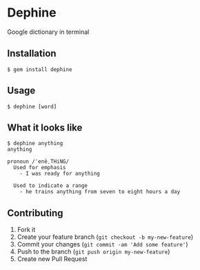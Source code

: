 # Dephine

Google dictionary in terminal

## Installation

	$ gem install dephine

## Usage

	$ dephine [word]

## What it looks like

	$ dephine anything
	anything

	pronoun /ˈenēˌTHiNG/
	  Used for emphasis
	    - I was ready for anything

	  Used to indicate a range
	    - he trains anything from seven to eight hours a day

## Contributing

1. Fork it
2. Create your feature branch (`git checkout -b my-new-feature`)
3. Commit your changes (`git commit -am 'Add some feature'`)
4. Push to the branch (`git push origin my-new-feature`)
5. Create new Pull Request
